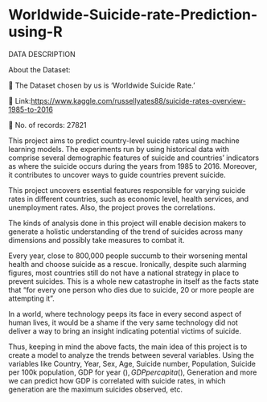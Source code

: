 # Worldwide-Suicide-rate-Prediction-using-R


DATA DESCRIPTION
		
		
About the Dataset:

	The Dataset chosen by us is ‘Worldwide Suicide Rate.’

	Link:https://www.kaggle.com/russellyates88/suicide-rates-overview-1985-to-2016

	No. of records: 27821


This project aims to predict country-level suicide rates using machine learning models. The experiments run by using historical data with comprise several demographic features of suicide and countries’ indicators as where the suicide occurs during the years from 1985 to 2016. Moreover, it contributes to uncover ways to guide countries prevent suicide. 

This project uncovers essential features responsible for varying suicide rates in different countries, such as economic level, health services, and unemployment rates. Also, the project proves the correlations.

The kinds of analysis done in this project will enable decision makers to generate a holistic understanding of the trend of suicides across many dimensions and possibly take measures to combat it.

Every year, close to 800,000 people succumb to their worsening mental health and choose suicide as a rescue. Ironically, despite such alarming figures, most countries still do not have a national strategy in place to prevent suicides. This is a whole new catastrophe in itself as the facts state that “for every one person who dies due to suicide, 20 or more people are attempting it”.

In a world, where technology peeps its face in every second aspect of human lives, it would be a shame if the very same technology did not deliver a way to bring an insight indicating potential victims of suicide.

Thus, keeping in mind the above facts, the main idea of this project is to create a model to analyze the trends between several variables. Using the variables like Country, Year, Sex, Age, Suicide number, Population, Suicide per 100k population, GDP for year ($), GDP per capita ($), Generation and more we can predict how GDP is correlated with suicide rates, in which generation are the maximum suicides observed, etc.

